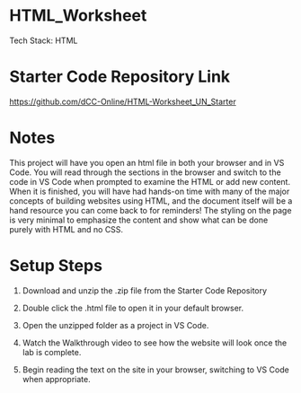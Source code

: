 # HTML_Worksheet

Tech Stack: HTML

# Starter Code Repository Link
https://github.com/dCC-Online/HTML-Worksheet_UN_Starter

# Notes

This project will have you open an html file in both your browser and in VS Code. You will read through the sections in the browser and switch to the code in VS Code when prompted to examine the HTML or add new content. When it is finished, you will have had hands-on time with many of the major concepts of building websites using HTML, and the document itself will be a hand resource you can come back to for reminders!
The styling on the page is very minimal to emphasize the content and show what can be done purely with HTML and no CSS.

# Setup Steps

1. Download and unzip the .zip file from the Starter Code Repository

2. Double click the .html file to open it in your default browser.

3. Open the unzipped folder as a project in VS Code.

4. Watch the Walkthrough video to see how the website will look once the lab is complete.

5. Begin reading the text on the site in your browser, switching to VS Code when appropriate.